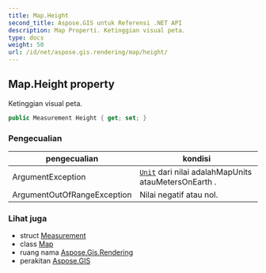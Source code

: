 ```yaml
---
title: Map.Height
second_title: Aspose.GIS untuk Referensi .NET API
description: Map Properti. Ketinggian visual peta.
type: docs
weight: 50
url: /id/net/aspose.gis.rendering/map/height/
---
```

## Map.Height property

Ketinggian visual peta.

```csharp
public Measurement Height { get; set; }
```

### Pengecualian

| pengecualian | kondisi |
| --- | --- |
| ArgumentException | [`Unit`](../../measurement/unit/) dari nilai adalahMapUnits atauMetersOnEarth . |
| ArgumentOutOfRangeException | Nilai negatif atau nol. |

### Lihat juga

* struct [Measurement](../../measurement/)
* class [Map](../)
* ruang nama [Aspose.Gis.Rendering](../../map/)
* perakitan [Aspose.GIS](../../../)


